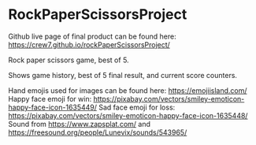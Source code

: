 # RockPaperScissorsProject

Github live page of final product can be found here: https://crew7.github.io/rockPaperScissorsProject/

Rock paper scissors game, best of 5.

Shows game history, best of 5 final result, and current score counters.

Hand emojis used for images can be found here: https://emojiisland.com/
Happy face emoji for win: https://pixabay.com/vectors/smiley-emoticon-happy-face-icon-1635449/
Sad face emoji for loss: https://pixabay.com/vectors/smiley-emoticon-happy-face-icon-1635448/
Sound from https://www.zapsplat.com/ and https://freesound.org/people/Lunevix/sounds/543965/





